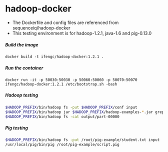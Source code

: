 # hadoop-docker

- The Dockerfile and config files are referenced from sequenceiq/hadoop-docker 
- This testing environment is for hadoop-1.2.1, java-1.6 and pig-0.13.0

##### Build the image
```
docker build -t ifengc/hadoop-docker:1.2.1 .
```

##### Run the container
```
docker run -it -p 50030:50030 -p 50060:50060 -p 50070:50070 ifengc/hadoop-docker:1.2.1 /etc/bootstrap.sh -bash
```

##### Hadoop testing
```bash
$HADOOP_PREFIX/bin/hadoop fs -put $HADOOP_PREFIX/conf input
$HADOOP_PREFIX/bin/hadoop jar $HADOOP_PREFIX/hadoop-examples-*.jar grep input output 'dfs[a-z.]+'
$HADOOP_PREFIX/bin/hadoop fs -cat output/part-00000
```

##### Pig testing
```bash
$HADOOP_PREFIX/bin/hadoop fs -put /root/pig-example/student.txt input
/usr/local/pig/bin/pig /root/pig-example/script.pig
```

